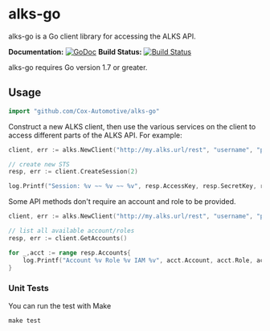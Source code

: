 # alks-go #

alks-go is a Go client library for accessing the ALKS API.

**Documentation:** [![GoDoc](https://godoc.org/github.com/Cox-Automotive/akls-go/github?status.svg)](https://godoc.org/github.com/Cox-Automotive/alks-go)
**Build Status:** [![Build Status](https://travis-ci.org/Cox-Automotive/alks-go.svg?branch=master)](https://travis-ci.org/Cox-Automotive/alks-go)  

alks-go requires Go version 1.7 or greater.

## Usage ##

```go
import "github.com/Cox-Automotive/alks-go"
```

Construct a new ALKS client, then use the various services on the client to
access different parts of the ALKS API. For example:

```go
client, err := alks.NewClient("http://my.alks.url/rest", "username", "password", "my-acct", "my-role")

// create new STS
resp, err := client.CreateSession(2)

log.Printf("Session: %v ~~ %v ~~ %v", resp.AccessKey, resp.SecretKey, resp.SessionToken)
```

Some API methods don't require an account and role to be provided.
```go
client, err := alks.NewClient("http://my.alks.url/rest", "username", "password", nil, nil)

// list all available account/roles
resp, err := client.GetAccounts()

for _,acct := range resp.Accounts{
    log.Printf("Account %v Role %v IAM %v", acct.Account, acct.Role, acct.IamActive)
}
```

### Unit Tests ###

You can run the test with Make

```
make test
```